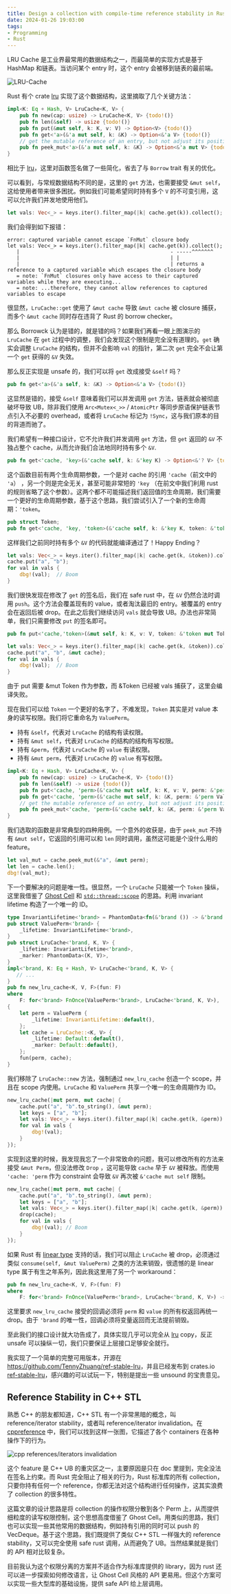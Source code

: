 ```yaml
---
title: Design a collection with compile-time reference stability in Rust
date: 2024-01-26 19:03:00
tags:
- Programming
- Rust
---
```


LRU Cache 是工业界最常用的数据结构之一，而最简单的实现方式是基于 HashMap 和链表。当访问某个 entry 时，这个 entry 会被移到链表的最前端。

![LRU-Cache](https://s2.loli.net/2024/01/26/hQNLxjarMkGIi4g.png)

Rust 有个 crate [lru][lru-rs] 实现了这个数据结构，这里摘取了几个关键方法：

```rust
impl<K: Eq + Hash, V> LruCache<K, V> {
    pub fn new(cap: usize) -> LruCache<K, V> {todo!()}
    pub fn len(&self) -> usize {todo!()}
    pub fn put(&mut self, k: K, v: V) -> Option<V> {todo!()}
    pub fn get<'a>(&'a mut self, k: &K) -> Option<&'a V> {todo!()}
    // get the mutable reference of an entry, but not adjust its position.
    pub fn peek_mut<'a>(&'a mut self, k: &K) -> Option<&'a mut V> {todo!()}
}
```

相比于 [lru][lru-rs]，这里对函数签名做了一些简化，省去了与 `Borrow` trait 有关的优化。

可以看到，与常规数据结构不同的是，这里的 `get` 方法，也需要接受 `&mut self`，这给使用者带来很多困扰。例如我们可能希望同时持有多个 `V` 的不可变引用，这可以允许我们并发地使用他们。

<!-- more -->

```rust
let vals: Vec<_> = keys.iter().filter_map(|k| cache.get(k)).collect();
```

我们会得到如下报错：

```
error: captured variable cannot escape `FnMut` closure body
let vals: Vec<_> = keys.iter().filter_map(|k| cache.get(k)).collect();
   |                                                 - -----^^^^^^^
   |                                                 | |
   |                                                 | returns a reference to a captured variable which escapes the closure body
   = note: `FnMut` closures only have access to their captured variables while they are executing...
   = note: ...therefore, they cannot allow references to captured variables to escape
```

很显然，`LruCache::get` 使用了 `&mut cache` 导致 `&mut cache` 被 closure 捕获，而多个 `&mut cache` 同时存在违背了 Rust 的 borrow checker。

那么 Borrowck 认为是错的，就是错的吗？如果我们再看一眼上图演示的 `LruCache` 在 `get` 过程中的调整，我们会发现这个限制是完全没有道理的。`get` 确实会调整 `LruCache` 的结构，但并不会影响 `val` 的指针，第二次 `get` 完全不会让第一个 `get` 获得的 `&V` 失效。

那么反正实现是 unsafe 的，我们可以将 `get` 改成接受 `&self` 吗？

```rust
pub fn get<'a>(&'a self, k: &K) -> Option<&'a V> {todo!()}
```

这显然是错的，接受 `&self` 意味着我们可以并发调用 `get` 方法，链表就会被彻底破坏导致 UB，除非我们使用 `Arc<Mutex<_>>` / `AtomicPtr` 等同步原语保护链表节点引入不必要的 overhead，或者将 `LruCache` 标记为 `!Sync`，这与我们原本的目的背道而驰了。

我们希望有一种接口设计，它不允许我们并发调用 `get` 方法，但 `get` 返回的 `&V` 不独占整个 cache，从而允许我们合法地同时持有多个 `&V`.

```rust
pub fn get<'cache, 'key>(&'cache self, k: &'key K) -> Option<&'? V> {todo!()}
```

这个函数目前有两个生命周期参数，一个是对 cache 的引用 `'cache`（前文中的 `'a`） ，另一个则是完全无关，甚至可能非常短的 `'key` （在前文中我们利用 rust 的规则省略了这个参数）。这两个都不可能描述我们返回值的生命周期，我们需要一个更好的生命周期参数，基于这个思路，我们尝试引入了一个新的生命周期：`'token`。

```rust
pub struct Token;
pub fn get<'cache, 'key, 'token>(&'cache self, k: &'key K, token: &'token Token) -> &'token V { todo!() }
```

这样我们之前同时持有多个 `&V` 的代码就能编译通过了！Happy Ending？

```rust
let vals: Vec<_> = keys.iter().filter_map(|k| cache.get(k, &token)).collect();
cache.put("a", "b");
for val in vals {
    dbg!(val);  // Boom
}
```

我们很快发现在修改了 `get` 的签名后，我们在 safe rust 中，在 `&V` 仍然合法时调用 `push`。这个方法会覆盖现有的 value，或者淘汰最旧的 entry。被覆盖的 entry 会在返回后被 drop。在此之后我们继续访问 `vals` 就会导致 UB。办法也非常简单，我们只需要修改 `put` 的签名即可。

```rust
pub fn put<'cache,'token>(&mut self, k: K, v: V, token: &'token mut Token) -> Option<V> {todo!()}
```

```rust
let vals: Vec<_> = keys.iter().filter_map(|k| cache.get(k, &token)).collect();
cache.put("a", "b", &mut cache);
for val in vals {
    dbg!(val);  // Boom
}
```

由于 put 需要 &mut Token 作为参数，而 &Token 已经被 vals 捕获了，这里会编译失败。

现在我们可以给 `Token` 一个更好的名字了，不难发现，`Token` 其实是对 value 本身的读写权限。我们将它重命名为 `ValuePerm`。

* 持有 `&self`，代表对 `LruCache` 的结构有读权限。
* 持有 `&mut self`，代表对 `LruCache` 的结构的结构有写权限。
* 持有 `&perm`，代表对 `LruCache` 的 `value` 有读权限。
* 持有 `&mut perm`，代表对 `LruCache` 的 `value` 有写权限。

```rust
impl<K: Eq + Hash, V> LruCache<K, V> {
    pub fn new(cap: usize) -> LruCache<K, V> {todo!()}
    pub fn len(&self) -> usize {todo!()}
    pub fn put<'cache, 'perm>(&'cache mut self, k: K, v: V, perm: &'perm mut ValuePerm) -> Option<V> {todo!()}
    pub fn get<'cache, 'perm>(&'cache mut self, k: &K, perm: &'perm ValuePerm) -> Option<&'perm V> {todo!()}
    // get the mutable reference of an entry, but not adjust its position.
    pub fn peek_mut<'cache, 'perm>(&'cache self, k: &K, perm: &'perm ValuePerm) -> Option<&'perm mut V> {todo!()}
}
```

我们选取的函数是非常典型的四种用例。一个意外的收获是，由于 `peek_mut` 不持有 `&mut self`，它返回的引用可以和 `len` 同时调用，虽然这可能是个没什么用的 feature。

```rust
let val_mut = cache.peek_mut(&"a", &mut perm);
let len = cache.len();
dbg!(val_mut);
```

下一个要解决的问题是唯一性。很显然，一个 `LruCache` 只能被一个 `Token` 操纵，这里我借鉴了 [Ghost Cell][ghost_cell] 和 [`std::thread::scope`][thread_scope] 的思路。利用 invariant lifetime 构造了一个唯一的 ID。

```rust
type InvariantLifetime<'brand> = PhantomData<fn(&'brand ()) -> &'brand ()>;
pub struct ValuePerm<'brand> {
    _lifetime: InvariantLifetime<'brand>,
}
pub struct LruCache<'brand, K, V> {
    _lifetime: InvariantLifetime<'brand>,
    _marker: PhantomData<(K, V)>,
}
impl<'brand, K: Eq + Hash, V> LruCache<'brand, K, V> {
   // ...
}
pub fn new_lru_cache<K, V, F>(fun: F)
where
    F: for<'brand> FnOnce(ValuePerm<'brand>, LruCache<'brand, K, V>),
{
    let perm = ValuePerm {
        _lifetime: InvariantLifetime::default(),
    };
    let cache = LruCache::<K, V> {
        _lifetime: Default::default(),
        _marker: Default::default(),
    };
    fun(perm, cache);
}
```

我们移除了 `LruCache::new` 方法，强制通过 `new_lru_cache` 创造一个 scope，并且在 scope 内使用。`LruCache` 和 `ValuePerm` 共享一个唯一的生命周期作为 ID。

```rust
new_lru_cache(|mut perm, mut cache| {
    cache.put("a", "b".to_string(), &mut perm);
    let keys = ["a", "b"];
    let vals: Vec<_> = keys.iter().filter_map(|k| cache.get(k, &perm)).collect();
    for val in vals {
        dbg!(val);
    }
});
```

实现到这里的时候，我发现我忘了一个非常致命的问题，我可以修改所有的方法来接受 `&mut Perm`，但没法修改 `Drop` ，这可能导致 `cache` 早于 `&V` 被释放。而使用 `'cache: 'perm` 作为 constraint 会导致 `&V` 再次被 `&'cache mut self` 限制。

```rust
new_lru_cache(|mut perm, mut cache| {
    cache.put("a", "b".to_string(), &mut perm);
    let keys = ["a", "b"];
    let vals: Vec<_> = keys.iter().filter_map(|k| cache.get(k, &perm)).collect();
    drop(cache);
    for val in vals {
        dbg!(val); // Boom
    }
});
```

如果 Rust 有 [linear type][linear_type] 支持的话，我们可以阻止 `LruCache` 被 drop，必须通过类似 `consume(self, &mut ValuePerm)` 之类的方法来销毁，很遗憾的是 linear type 属于有生之年系列，因此我这里用了另一个 workaround：

```rust
pub fn new_lru_cache<K, V, F>(fun: F)
where
    F: for<'brand> FnOnce(ValuePerm<'brand>, LruCache<'brand, K, V>) -> (ValuePerm<'brand, LruCache<'brand, K, V>>),
```

这里要求 `new_lru_cache` 接受的回调必须将 `perm` 和 `value` 的所有权返回再统一 drop。由于 `'brand` 的唯一性，回调必须将变量返回而无法提前销毁。

至此我们的接口设计就大功告成了，具体实现几乎可以完全从 [lru][lru-rs] copy，反正 unsafe 可以操纵一切，我们只要保证上层接口足够安全就行。

我实现了一个简单的完整可用版本，开源在 <https://github.com/TennyZhuang/ref-stable-lru>，并且已经发布到 crates.io [ref-stable-lru](https://crates.io/crates/ref-stable-lru)，感兴趣的可以试玩一下，特别是提出一些 unsound 的宝贵意见。

## Reference Stability in C++ STL

熟悉 C++ 的朋友都知道，C++ STL 有一个非常黑暗的概念，叫 reference/iterator stability，或者叫 reference/iterator invalidation。在 [cppreference][cppreference_container_stability] 中，我们可以找到这样一张图，它描述了各个 containers 在各种操作下的行为。

![cpp references/iterators invalidation](https://s2.loli.net/2024/01/26/N8jMQfDwR3KsUqH.png)

这个 feature 是 C++ UB 的重灾区之一，主要原因是只在 doc 里提到，完全没法在签名上约束。而 Rust 完全阻止了相关的行为，Rust 标准库的所有 collection，只要你持有任何一个 reference，你都无法对这个结构进行任何操作，这其实浪费了 collection 的很多特性。

这篇文章的设计思路是将 collection 的操作权限分散到各个 Perm 上，从而提供细粒度的读写权限控制，这个思想高度借鉴了 Ghost Cell。用类似的思路，我们也可以实现一些其他常用的数据结构，例如持有引用的同时可以 push 的 VecDeque。基于这个思路，我们既提供了类似 C++ STL 一样强大的 reference stability，又可以完全使用 safe rust 调用，从而避免了 UB。当然结果就是我们的 API 相对比较复杂。

目前我认为这个权限分离的方案并不适合作为标准库提供的 library，因为 rust 还可以进一步探索如何修改语言，让 Ghost Cell 风格的 API 更易用。但这个方案可以实现一些大型库的基础设施，提供 safe API 给上层调用。

[cppreference_container_stability]: https://en.cppreference.com/w/cpp/container#Iterator_invalidation
[lru-rs]:https://crates.io/crates/lru
[linear_type]:https://blog.yoshuawuyts.com/linearity-and-control/
[ghost_cell]:https://crates.io/crates/ghost-cell
[thread_scope]:https://doc.rust-lang.org/std/thread/fn.scope.html
